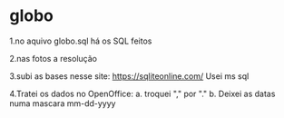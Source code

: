 # globo

1.no aquivo globo.sql há os SQL feitos

2.nas fotos a resolução

3.subi as bases nesse site: https://sqliteonline.com/ 
Usei ms sql

4.Tratei os dados no OpenOffice: a. troquei "," por "." b. Deixei as datas numa mascara mm-dd-yyyy
